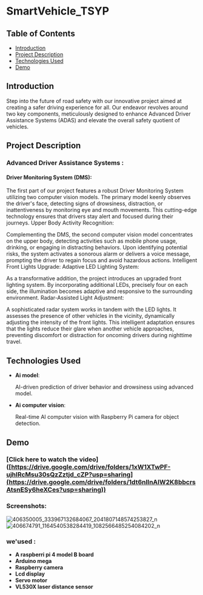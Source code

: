 # SmartVehicle_TSYP

## Table of Contents

- [Introduction](#introduction)
- [Project Description](#project-description)
- [Technologies Used](#technologies-used)
- [Demo](#demo)


## Introduction

Step into the future of road safety with our innovative project aimed at creating a safer driving experience for all. Our endeavor revolves around two key components, meticulously designed to enhance Advanced Driver Assistance Systems (ADAS) and elevate the overall safety quotient of vehicles.



## Project Description

### Advanced Driver Assistance Systems :
#### Driver Monitoring System (DMS):

The first part of our project features a robust Driver Monitoring System utilizing two computer vision models. The primary model keenly observes the driver's face, detecting signs of drowsiness, distraction, or inattentiveness by monitoring eye and mouth movements. This cutting-edge technology ensures that drivers stay alert and focused during their journeys.
Upper Body Activity Recognition:

Complementing the DMS, the second computer vision model concentrates on the upper body, detecting activities such as mobile phone usage, drinking, or engaging in distracting behaviors. Upon identifying potential risks, the system activates a sonorous alarm or delivers a voice message, prompting the driver to regain focus and avoid hazardous actions.
Intelligent Front Lights Upgrade:
Adaptive LED Lighting System:

As a transformative addition, the project introduces an upgraded front lighting system. By incorporating additional LEDs, precisely four on each side, the illumination becomes adaptive and responsive to the surrounding environment.
Radar-Assisted Light Adjustment:

A sophisticated radar system works in tandem with the LED lights. It assesses the presence of other vehicles in the vicinity, dynamically adjusting the intensity of the front lights. This intelligent adaptation ensures that the lights reduce their glare when another vehicle approaches, preventing discomfort or distraction for oncoming drivers during nighttime travel.

## Technologies Used

- **Ai model**:

   AI-driven prediction of driver behavior and drowsiness using advanced model.
- **Ai computer vision**:

   Real-time AI computer vision with Raspberry Pi camera for object detection.


## Demo
### [Click here to watch the video] ([https://drive.google.com/drive/folders/1xW1XTwPF-ujhIRcMsu30sQzZztjd_cZP?usp=sharing](https://drive.google.com/drive/folders/1dt6nIInAlW2K8bbcrsAtsnESy6heXCes?usp=sharing))

### Screenshots:
![406350005_333967132684067_2041807148574253827_n](https://github.com/AymenKtari01/SmartVehicle_TSYP/assets/138572009/f11edc47-885f-4bde-8a74-f39efde9e579)
![406674791_1164540538284419_1082566485254084202_n](https://github.com/AymenKtari01/SmartVehicle_TSYP/assets/138572009/f3fd3afc-4787-40bd-8654-4e24e60de6a3)
### we'used : 
- **A raspberri pi 4 model B board**
- **Arduino mega**
- **Raspberry camera**
- **Lcd display**
 - **Servo motor**
- **VL530X laser distance sensor**




